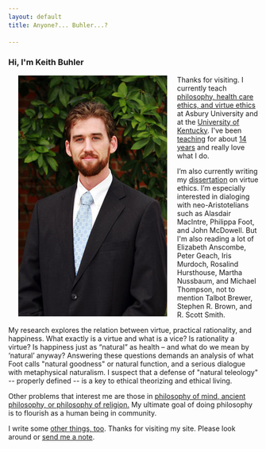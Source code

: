 ```yaml
---
layout: default
title: Anyone?... Buhler...?  

--- 
```


### Hi, I'm Keith Buhler 

<img src="/img/keithbuhler-golden.jpg" alt="Keith" align="left" hspace="20" height="485" width="300">

Thanks for visiting. I currently teach [philosophy, health care ethics, and virtue ethics](/teaching) at Asbury University and at the [University of Kentucky](https://philosophy.as.uky.edu/users/kebu226). I've been [teaching](http://www.ratemyprofessors.com/ShowRatings.jsp?tid=1822771) for about [14 years](/Buhler-CV) and really love what I do.

I’m also currently writing my [dissertation](/research) on virtue ethics. I’m especially interested in dialoging with neo-Aristotelians such as Alasdair MacIntre, Philippa Foot, and John McDowell. But I'm also reading a lot of Elizabeth Anscombe, Peter Geach, Iris Murdoch, Rosalind Hursthouse, Martha Nussbaum, and Michael Thompson, not to mention Talbot Brewer, Stephen R. Brown, and R. Scott Smith. 

My research explores the relation between virtue, practical rationality, and happiness. What exactly is a virtue and what is a vice? Is rationality a virtue? Is happiness just as “natural” as health – and what do we mean by ‘natural’ anyway? Answering these questions demands an analysis of what Foot calls "natural goodness" or natural function, and a serious dialogue with metaphysical naturalism. I suspect that a defense of "natural teleology" -- properly defined -- is a key to ethical theorizing and ethical living. 

Other problems that interest me are those in [philosophy of mind, ancient philosophy, or philosophy of religion.](https://uky.academia.edu/KeithBuhler) My ultimate goal of doing philosophy is to flourish as a human being in community. 

I write some [other things, too](http://www.readingintentionally.com). Thanks for visiting my site. Please look around or [send me a note](emailto:keithedbuhler@gmail.com). 

